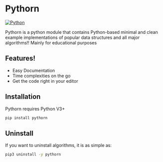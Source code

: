 # Pythorn

 [![Python](https://img.shields.io/badge/python-3.6-blue.svg)](https://www.python.org/downloads/release/python-360/)

Pythorn is a python module that contains Python-based minimal and clean example  implementations of popular data structures and all major algorithms!!
Mainly for educational purposes




## Features!

  - Easy Documentation
  - Time complexities on the go
  - Get the code right in your editor



## Installation

Pythorn requires Python V3+

```sh
pip install pythorn
```

## Uninstall
If you want to uninstall algorithms, it is as simple as:

```sh
pip3 uninstall -y pythorn
```
